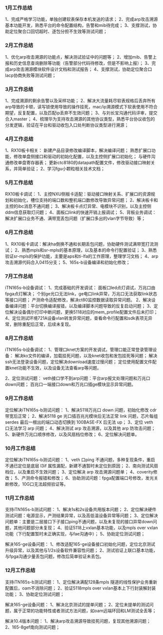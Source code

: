 
### 1月工作总结

1、完成严格学习功能，单独创建软表保存本机发送的请求；
2、完成arp攻击溯源基本功能开发，熟悉平台的命令配置结构，告警和mib待完成；
3、支撑测试，协助定位聚合口回切超时、逐包分担不生效等测试问题；


### 2月工作总结

1、优化arp攻击溯源的功能点，解决测试验证中的问题等；
2、增加mib、告警上报和历史信息查询删除等功能（告警部分代码待修改，但是不影响上报）；
3、完成arp攻击溯源模块软件设计文档和测试报告；
4、支撑测试，协助定位聚合口lacp协商失败等测试问题；


### 3月工作总结

1、完成溯源的剩余告警以及采样功能；
2、解决大流量耗尽软表规格后丢弃所有arp导致的卡顿，读写锁使用导致的操作挂死，mac/ip溯源模式下软表使用不符合期望，反复配置，以及匹配ip丢弃不生效问题；
3、与刘长宝沟通代码评审，提交合入master；
4、梳理华为支持攻击溯源的其他协议类型，熟悉平台协议收包的分发逻辑，验证在平台和驱动收包入口处判断协议类型进行溯源；


### 4月工作总结

1、RX10板卡相关：
    新建产品目录修改编译脚本，解决编译问题；
    熟悉扩展口功能，修改单盘侧接口和驱动的初始化配置，以及主控侧扩展口初始化；
    与硬件沟通修改单盘寄存器表；
    更新ctc8180的datapath配置文件，修改驱动接口映射关系，并简单验证；
2、学习fgu小颗粒相关技术文档；


### 5月工作总结

RX10板卡调试：
1、主控NXU侧板卡适配：驱动接口映射关系、扩展口的资源规划和初始化，槽位支持的端口数和整机端口数修改导致异常问题；
2、解决板卡和主控的ibc消息不通问题；
3、解决板卡点灯异常、电模块不识别，以及主控侧ddm信息获取灯问题；
4、面板口link的快速开销上报调试；
5、背板业务调试：解决扩展口业务不通、满带宽丢包问题（扩展口多出的vlan字节导致）等；


### 6月工作总结

1、RX10板卡调试：解决ha倒换不通和长期丢包问题，协助硬件测试满带宽打流测试；
2、熟悉mpls和sr-mpls的基本原理，以及基本的命令行配置验证；
3、熟悉验证sr-mpls的保护功能，主要是aps和ti-lfa的工作原理，整理学习文档；
4、arp攻击溯源代码合入0415分支；
5、165s-b设备编译和初始化修改；


### 7月工作总结

iTN165s-b设备调试：
1、完成基础的开发调试：
     面板口led点灯调试，万兆口由fpga点灯解决；
    个别ge光口无法link，ge电口link异常，万兆口无法获取link状态等接口问题；
     产测命令适配修改，解决ct80监控数据读取异常问题。
2、解决设备编译问题：平台切换编译报错，以及编译脚本问题导致的反复启动问题；
3、定位解决设备偶尔打印中断问题，更换5118对应的mem_profile配置文件后未打印；
4、定位测试环境721A设备vlan转发异常问题，查看命令行配置和sdk表项无异常，删除重配后正常，后续未复现。


### 8月工作总结

iTN165s-b设备调试：
1、管理口knet方案的开发调试，管理口能正常登录管理设备：
解决ko文件的编译，加载挂死问题，以及knet收包和发包挂死等问题；
解决ssh无法登录设备问题，定位解决download速度过慢问题；
定位使用配置文件配置knet功能不生效，以及设备无法查看arp等问题。

2、定位测试问题：
veth接口学不到arp问题：平台arp报文处理问题和万兆口down问题；
百兆口一端接口down和万兆口插ge模块显示异常问题。


### 9月工作总结

定位解决iTN165s-b测试问题：
1、解决5118万兆口 down 问题，初始化修改 cdr 带宽后正常；
2、解决5118 ge 光口插百兆光模块后无法正常 link 问题，芯片每组 serdes 最后一根出的端口动态切换到 100BASE-FX 后无法 up；
3、定位 veth 口无法学习 arp 问题；
4、解决测试 arp 攻击溯源，以及其他 arp 防攻击问题；
5、新硬件万兆口顺序修改，以及风扇档位修改；
6、定位解决问题单。


### 10月工作总结

定位解决iTN165s-b测试问题：
1、veth 口ping 不通问题，多种复现条件，重启不通已定位是底层 l3if 属性漏配，新建不通暂时未定位到原因；
2、南向测试风扇档位，以及重启不生效问题；
3、定位解决 arp 攻击溯源问题单；
4、coverity修改；
5、产测命令报错和修改；
6、协助测试问题：fpga配置端口号修改，发光关断修改，10G口无法超频验证等。


### 11月工作总结

支持iTN165s-b测试问题：
1、解决1s和2s设备共用版本问题；
2、定位解决硬件测试问题：电源显示，产测结果异常，以及高低温设备异常等问题；
3、定位解决问题单：主要是二层接口下子接口ping不通问题，以及未复现的接口异常down问题，其他问题部分未复现；
4、验证5118上vxlan基本功能，以及mpls over vxlan功能（下行配置暂时未正确实现，与fae沟通中）；
5、协助定位测试问题；

解决165-ge设备问题：
1、修改适配165-ge设备接口初始化问题，定位北京测试升级异常，以及其他与1/2s设备软件兼容性问题；
2、测试验证上联口基本功能，与fpga沟通少量丢包问题，修改后简单验证未丢包。



### 12月工作总结

支持iTN165s-b测试问题：
1、定位解决满配128条mpls 隧道的线性保护业务重新配置后，oam不消除问题；
2、验证5118mpls over vxlan基本上下行封装解封装功能；
3、协助定位测试问题；

解决165-ge设备问题：
1、解决北京测试的提单问题；
2、定位未提单的测试问题，属于正常的功能特性或者测试方法问题，如oam远端环回和LM测试全丢等；

解决10.4版本问题：
1、解决arp攻击溯源导致挂死问题，复现其他溯源问题；
2、165-8gef南向测试问题；



